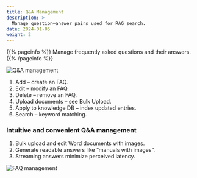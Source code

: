 ```yaml
---
title: Q&A Management
description: >
  Manage question–answer pairs used for RAG search.
date: 2024-01-05
weight: 2
---
```


{{% pageinfo %}}
Manage frequently asked questions and their answers.
{{% /pageinfo %}}

![Q&A management](/docs/tasks/image.png)

1. Add – create an FAQ.
2. Edit – modify an FAQ.
3. Delete – remove an FAQ.
4. Upload documents – see Bulk Upload.
5. Apply to knowledge DB – index updated entries.
6. Search – keyword matching.

### Intuitive and convenient Q&A management

1. Bulk upload and edit Word documents with images.
2. Generate readable answers like “manuals with images”.
3. Streaming answers minimize perceived latency.

![FAQ management](/docs/tasks/image-2.png)
